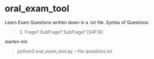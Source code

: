 # oral_exam_tool
Learn Exam Questions written down in a .txt file.
Syntax of Questions:
>1. Frage? SubFrage? SubFrage? [S4F14]

starten mit:
>python3 oral_exam_tool.py --file questions.txt
